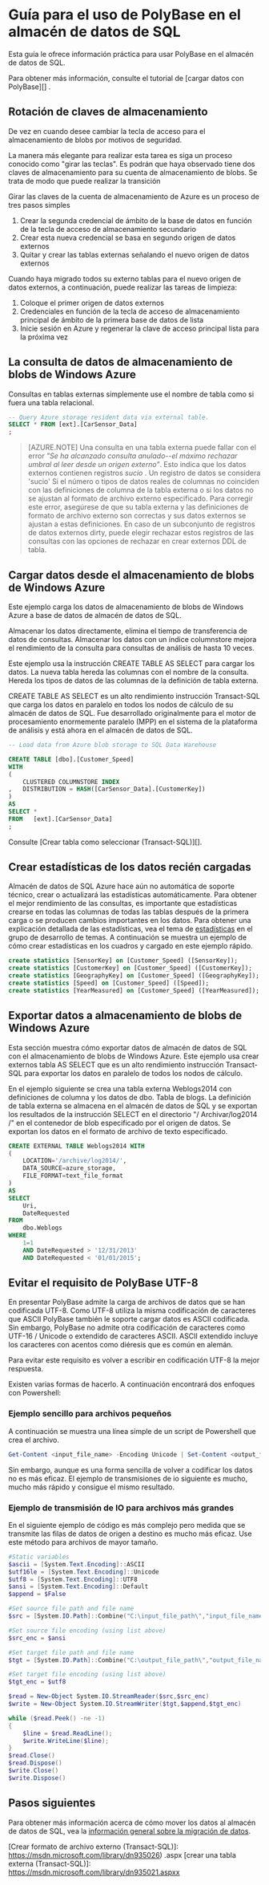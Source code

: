 <properties
   pageTitle="Guía para el uso de PolyBase en el almacén de datos de SQL | Microsoft Azure"
   description="Directrices y recomendaciones para utilizar PolyBase en escenarios de almacén de datos de SQL."
   services="sql-data-warehouse"
   documentationCenter="NA"
   authors="ckarst"
   manager="barbkess"
   editor=""/>

<tags
   ms.service="sql-data-warehouse"
   ms.devlang="NA"
   ms.topic="article"
   ms.tgt_pltfrm="NA"
   ms.workload="data-services"
   ms.date="06/30/2016"
   ms.author="cakarst;barbkess;sonyama"/>


# <a name="guide-for-using-polybase-in-sql-data-warehouse"></a>Guía para el uso de PolyBase en el almacén de datos de SQL

Esta guía le ofrece información práctica para usar PolyBase en el almacén de datos de SQL.

Para obtener más información, consulte el tutorial de [cargar datos con PolyBase][] .


## <a name="rotating-storage-keys"></a>Rotación de claves de almacenamiento

De vez en cuando desee cambiar la tecla de acceso para el almacenamiento de blobs por motivos de seguridad.

La manera más elegante para realizar esta tarea es siga un proceso conocido como "girar las teclas". Es podrán que haya observado tiene dos claves de almacenamiento para su cuenta de almacenamiento de blobs. Se trata de modo que puede realizar la transición

Girar las claves de la cuenta de almacenamiento de Azure es un proceso de tres pasos simples

1. Crear la segunda credencial de ámbito de la base de datos en función de la tecla de acceso de almacenamiento secundario
2. Crear esta nueva credencial se basa en segundo origen de datos externos
3. Quitar y crear las tablas externas señalando el nuevo origen de datos externos

Cuando haya migrado todos su externo tablas para el nuevo origen de datos externos, a continuación, puede realizar las tareas de limpieza:

1. Coloque el primer origen de datos externos
2. Credenciales en función de la tecla de acceso de almacenamiento principal de ámbito de la primera base de datos de lista
3. Inicie sesión en Azure y regenerar la clave de acceso principal lista para la próxima vez

## <a name="query-azure-blob-storage-data"></a>La consulta de datos de almacenamiento de blobs de Windows Azure
Consultas en tablas externas simplemente use el nombre de tabla como si fuera una tabla relacional.

```sql
-- Query Azure storage resident data via external table.
SELECT * FROM [ext].[CarSensor_Data]
;
```

> [AZURE.NOTE] Una consulta en una tabla externa puede fallar con el error *"Se ha alcanzado consulta anulado--el máximo rechazar umbral al leer desde un origen externo"*. Esto indica que los datos externos contienen registros *sucio* . Un registro de datos se considera 'sucio' Si el número o tipos de datos reales de columnas no coinciden con las definiciones de columna de la tabla externa o si los datos no se ajustan al formato de archivo externo especificado. Para corregir este error, asegúrese de que su tabla externa y las definiciones de formato de archivo externo son correctas y sus datos externos se ajustan a estas definiciones. En caso de un subconjunto de registros de datos externos dirty, puede elegir rechazar estos registros de las consultas con las opciones de rechazar en crear externos DDL de tabla.


## <a name="load-data-from-azure-blob-storage"></a>Cargar datos desde el almacenamiento de blobs de Windows Azure
Este ejemplo carga los datos de almacenamiento de blobs de Windows Azure a base de datos de almacén de datos de SQL.

Almacenar los datos directamente, elimina el tiempo de transferencia de datos de consultas. Almacenar los datos con un índice columnstore mejora el rendimiento de la consulta para consultas de análisis de hasta 10 veces.

Este ejemplo usa la instrucción CREATE TABLE AS SELECT para cargar los datos. La nueva tabla hereda las columnas con el nombre de la consulta. Hereda los tipos de datos de las columnas de la definición de tabla externa.

CREATE TABLE AS SELECT es un alto rendimiento instrucción Transact-SQL que carga los datos en paralelo en todos los nodos de cálculo de su almacén de datos de SQL.  Fue desarrollado originalmente para el motor de procesamiento enormemente paralelo (MPP) en el sistema de la plataforma de análisis y está ahora en el almacén de datos de SQL.

```sql
-- Load data from Azure blob storage to SQL Data Warehouse

CREATE TABLE [dbo].[Customer_Speed]
WITH
(   
    CLUSTERED COLUMNSTORE INDEX
,   DISTRIBUTION = HASH([CarSensor_Data].[CustomerKey])
)
AS
SELECT *
FROM   [ext].[CarSensor_Data]
;
```

Consulte [Crear tabla como seleccionar (Transact-SQL)][].

## <a name="create-statistics-on-newly-loaded-data"></a>Crear estadísticas de los datos recién cargadas

Almacén de datos de SQL Azure hace aún no automática de soporte técnico, crear o actualizará las estadísticas automáticamente.  Para obtener el mejor rendimiento de las consultas, es importante que estadísticas crearse en todas las columnas de todas las tablas después de la primera carga o se producen cambios importantes en los datos.  Para obtener una explicación detallada de las estadísticas, vea el tema de [estadísticas][] en el grupo de desarrollo de temas.  A continuación se muestra un ejemplo de cómo crear estadísticas en los cuadros y cargado en este ejemplo rápido.

```sql
create statistics [SensorKey] on [Customer_Speed] ([SensorKey]);
create statistics [CustomerKey] on [Customer_Speed] ([CustomerKey]);
create statistics [GeographyKey] on [Customer_Speed] ([GeographyKey]);
create statistics [Speed] on [Customer_Speed] ([Speed]);
create statistics [YearMeasured] on [Customer_Speed] ([YearMeasured]);
```

## <a name="export-data-to-azure-blob-storage"></a>Exportar datos a almacenamiento de blobs de Windows Azure
Esta sección muestra cómo exportar datos de almacén de datos de SQL con el almacenamiento de blobs de Windows Azure. Este ejemplo usa crear externos tabla AS SELECT que es un alto rendimiento instrucción Transact-SQL para exportar los datos en paralelo de todos los nodos de cálculo.

En el ejemplo siguiente se crea una tabla externa Weblogs2014 con definiciones de columna y los datos de dbo. Tabla de blogs. La definición de tabla externa se almacena en el almacén de datos de SQL y se exportan los resultados de la instrucción SELECT en el directorio "/ Archivar/log2014 /" en el contenedor de blob especificado por el origen de datos. Se exportan los datos en el formato de archivo de texto especificado.

```sql
CREATE EXTERNAL TABLE Weblogs2014 WITH
(
    LOCATION='/archive/log2014/',
    DATA_SOURCE=azure_storage,
    FILE_FORMAT=text_file_format
)
AS
SELECT
    Uri,
    DateRequested
FROM
    dbo.Weblogs
WHERE
    1=1
    AND DateRequested > '12/31/2013'
    AND DateRequested < '01/01/2015';
```


## <a name="working-around-the-polybase-utf-8-requirement"></a>Evitar el requisito de PolyBase UTF-8
En presentar PolyBase admite la carga de archivos de datos que se han codificada UTF-8. Como UTF-8 utiliza la misma codificación de caracteres que ASCII PolyBase también le soporte cargar datos es ASCII codificada. Sin embargo, PolyBase no admite otra codificación de caracteres como UTF-16 / Unicode o extendido de caracteres ASCII. ASCII extendido incluye los caracteres con acentos como diéresis que es común en alemán.

Para evitar este requisito es volver a escribir en codificación UTF-8 la mejor respuesta.

Existen varias formas de hacerlo. A continuación encontrará dos enfoques con Powershell:

### <a name="simple-example-for-small-files"></a>Ejemplo sencillo para archivos pequeños

A continuación se muestra una línea simple de un script de Powershell que crea el archivo.

```PowerShell
Get-Content <input_file_name> -Encoding Unicode | Set-Content <output_file_name> -Encoding utf8
```

Sin embargo, aunque es una forma sencilla de volver a codificar los datos no es más eficaz. El ejemplo de transmisiones de io siguiente es mucho, mucho más rápido y consigue el mismo resultado.

### <a name="io-streaming-example-for-larger-files"></a>Ejemplo de transmisión de IO para archivos más grandes

En el siguiente ejemplo de código es más complejo pero medida que se transmite las filas de datos de origen a destino es mucho más eficaz. Use este método para archivos de mayor tamaño.

```PowerShell
#Static variables
$ascii = [System.Text.Encoding]::ASCII
$utf16le = [System.Text.Encoding]::Unicode
$utf8 = [System.Text.Encoding]::UTF8
$ansi = [System.Text.Encoding]::Default
$append = $False

#Set source file path and file name
$src = [System.IO.Path]::Combine("C:\input_file_path\","input_file_name.txt")

#Set source file encoding (using list above)
$src_enc = $ansi

#Set target file path and file name
$tgt = [System.IO.Path]::Combine("C:\output_file_path\","output_file_name.txt")

#Set target file encoding (using list above)
$tgt_enc = $utf8

$read = New-Object System.IO.StreamReader($src,$src_enc)
$write = New-Object System.IO.StreamWriter($tgt,$append,$tgt_enc)

while ($read.Peek() -ne -1)
{
    $line = $read.ReadLine();
    $write.WriteLine($line);
}
$read.Close()
$read.Dispose()
$write.Close()
$write.Dispose()
```

## <a name="next-steps"></a>Pasos siguientes
Para obtener más información acerca de cómo mover los datos al almacén de datos de SQL, vea la [información general sobre la migración de datos][].

<!--Image references-->

<!--Article references-->
[Load data with bcp]: ./sql-data-warehouse-load-with-bcp.md
[Cargar los datos con PolyBase]: ./sql-data-warehouse-get-started-load-with-polybase.md
[Estadísticas]: ./sql-data-warehouse-tables-statistics.md
[información general sobre la migración de datos]: ./sql-data-warehouse-overview-migrate.md

<!--MSDN references-->
[supported source/sink]: https://msdn.microsoft.com/library/dn894007.aspx
[copy activity]: https://msdn.microsoft.com/library/dn835035.aspx
[SQL Server destination adapter]: https://msdn.microsoft.com/library/ms141095.aspx
[SSIS]: https://msdn.microsoft.com/library/ms141026.aspx

[CREATE EXTERNAL DATA SOURCE (Transact-SQL)]: https://msdn.microsoft.com/library/dn935022.aspx
[Crear formato de archivo externo (Transact-SQL)]: https://msdn.microsoft.com/library/dn935026) .aspx [crear una tabla externa (Transact-SQL)]: https://msdn.microsoft.com/library/dn935021.aspxx

[DROP EXTERNAL DATA SOURCE (Transact-SQL)]: https://msdn.microsoft.com/library/mt146367.aspx
[DROP EXTERNAL FILE FORMAT (Transact-SQL)]: https://msdn.microsoft.com/library/mt146379.aspx
[DROP EXTERNAL TABLE (Transact-SQL)]: https://msdn.microsoft.com/library/mt130698.aspx

[Crear tabla AS SELECT (Transact-SQL)]: https://msdn.microsoft.com/library/mt204041.aspx
[INSERT...SELECT (Transact-SQL)]: https://msdn.microsoft.com/library/ms174335.aspx
[CREATE MASTER KEY (Transact-SQL)]: https://msdn.microsoft.com/library/ms174382.aspx
[CREATE CREDENTIAL (Transact-SQL)]: https://msdn.microsoft.com/library/ms189522.aspx
[CREATE DATABASE SCOPED CREDENTIAL (Transact-SQL)]: https://msdn.microsoft.com/library/mt270260.aspx
[DROP CREDENTIAL (Transact-SQL)]: https://msdn.microsoft.com/library/ms189450.aspx

<!-- External Links -->

